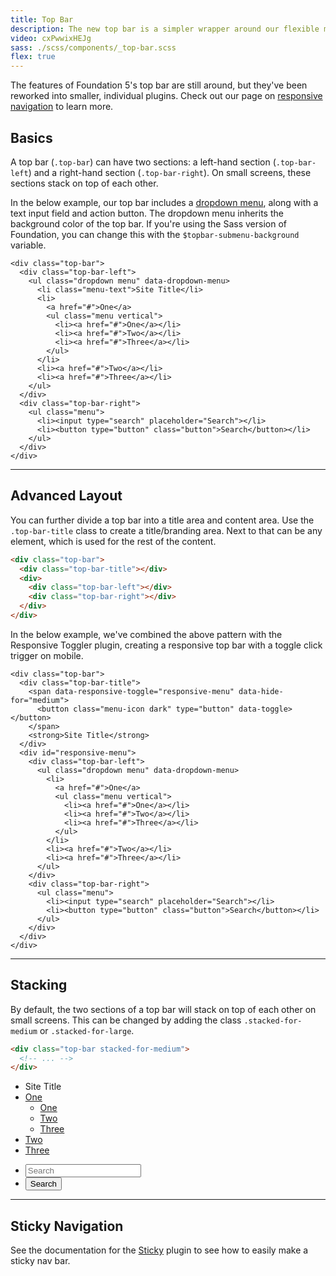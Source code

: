 ```yaml
---
title: Top Bar
description: The new top bar is a simpler wrapper around our flexible menu components.
video: cxPwwixHEJg
sass: ./scss/components/_top-bar.scss
flex: true
---
```


<div class="primary callout">
  <p>The features of Foundation 5's top bar are still around, but they've been reworked into smaller, individual plugins. Check out our page on <a href="responsive-navigation.html">responsive navigation</a> to learn more.</p>
</div>

## Basics

A top bar (`.top-bar`) can have two sections: a left-hand section (`.top-bar-left`) and a right-hand section (`.top-bar-right`). On small screens, these sections stack on top of each other.

In the below example, our top bar includes a [dropdown menu](dropdown-menu.html), along with a text input field and action button. The dropdown menu inherits the background color of the top bar. If you're using the Sass version of Foundation, you can change this with the `$topbar-submenu-background` variable.

```html_example
<div class="top-bar">
  <div class="top-bar-left">
    <ul class="dropdown menu" data-dropdown-menu>
      <li class="menu-text">Site Title</li>
      <li>
        <a href="#">One</a>
        <ul class="menu vertical">
          <li><a href="#">One</a></li>
          <li><a href="#">Two</a></li>
          <li><a href="#">Three</a></li>
        </ul>
      </li>
      <li><a href="#">Two</a></li>
      <li><a href="#">Three</a></li>
    </ul>
  </div>
  <div class="top-bar-right">
    <ul class="menu">
      <li><input type="search" placeholder="Search"></li>
      <li><button type="button" class="button">Search</button></li>
    </ul>
  </div>
</div>
```

---

## Advanced Layout

You can further divide a top bar into a title area and content area. Use the `.top-bar-title` class to create a title/branding area. Next to that can be any element, which is used for the rest of the content.

```html
<div class="top-bar">
  <div class="top-bar-title"></div>
  <div>
    <div class="top-bar-left"></div>
    <div class="top-bar-right"></div>
  </div>
</div>
```

In the below example, we've combined the above pattern with the Responsive Toggler plugin, creating a responsive top bar with a toggle click trigger on mobile.

```html_example
<div class="top-bar">
  <div class="top-bar-title">
    <span data-responsive-toggle="responsive-menu" data-hide-for="medium">
      <button class="menu-icon dark" type="button" data-toggle></button>
    </span>
    <strong>Site Title</strong>
  </div>
  <div id="responsive-menu">
    <div class="top-bar-left">
      <ul class="dropdown menu" data-dropdown-menu>
        <li>
          <a href="#">One</a>
          <ul class="menu vertical">
            <li><a href="#">One</a></li>
            <li><a href="#">Two</a></li>
            <li><a href="#">Three</a></li>
          </ul>
        </li>
        <li><a href="#">Two</a></li>
        <li><a href="#">Three</a></li>
      </ul>
    </div>
    <div class="top-bar-right">
      <ul class="menu">
        <li><input type="search" placeholder="Search"></li>
        <li><button type="button" class="button">Search</button></li>
      </ul>
    </div>
  </div>
</div>
```

---

## Stacking

By default, the two sections of a top bar will stack on top of each other on small screens. This can be changed by adding the class `.stacked-for-medium` or `.stacked-for-large`.

```html
<div class="top-bar stacked-for-medium">
  <!-- ... -->
</div>
```

<div class="top-bar stacked-for-medium">
  <div class="top-bar-left">
    <ul class="dropdown menu" data-dropdown-menu>
      <li class="menu-text">Site Title</li>
      <li>
        <a href="#">One</a>
        <ul class="menu vertical">
          <li><a href="#">One</a></li>
          <li><a href="#">Two</a></li>
          <li><a href="#">Three</a></li>
        </ul>
      </li>
      <li><a href="#">Two</a></li>
      <li><a href="#">Three</a></li>
    </ul>
  </div>
  <div class="top-bar-right">
    <ul class="menu">
      <li><input type="search" placeholder="Search"></li>
      <li><button type="button" class="button">Search</button></li>
    </ul>
  </div>
</div>

---

## Sticky Navigation

See the documentation for the [Sticky](sticky.html#sticky-navigation) plugin to see how to easily make a sticky nav bar.
